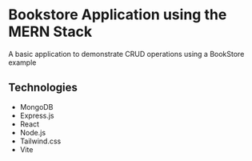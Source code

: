# Bookstore Application using the MERN Stack

A basic application to demonstrate CRUD operations using a BookStore example

## Technologies
- MongoDB
- Express.js
- React
- Node.js
- Tailwind.css
- Vite
